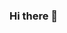 ### Hi there 👋

<!--
**Hassaan68/Hassaan68** is a ✨ _special_ ✨ repository because its `README.md` (this file) appears on your GitHub profile.

Here are some ideas to get you started:

- 🔭 I’m a software engineer and open-source enthusiast
- 🌱 I have over 6 years of professional experience in mobile application development.
- 👯 I'm available to collaborate on any open-source project.
- 🤔 I have a proven track record of identifying the root causes of bugs and fixing them.
- 💬 Read about my experience at https://gb.bold.pro/my/muhammad-hassaan-240122171340
- 📫 You can reach me by email at hassaanmuhammad526@gmail.com.
- 😄 Pronouns: ...
- ⚡ Fun fact: ...
-->
